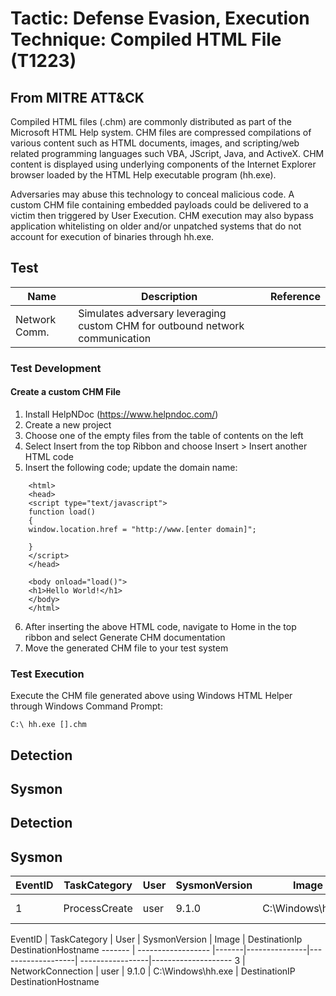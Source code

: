 <h1> Tactic: Defense Evasion, Execution
Technique: Compiled HTML File (T1223)  </h1>
<h2> From MITRE ATT&CK </h2>

Compiled HTML files (.chm) are commonly distributed as part of the Microsoft HTML Help system. CHM files are compressed compilations of various content such as HTML documents, images, and scripting/web related programming languages such VBA, JScript, Java, and ActiveX. CHM content is displayed using underlying components of the Internet Explorer browser loaded by the HTML Help executable program (hh.exe).

Adversaries may abuse this technology to conceal malicious code. A custom CHM file containing embedded payloads could be delivered to a victim then triggered by User Execution. CHM execution may also bypass application whitelisting on older and/or unpatched systems that do not account for execution of binaries through hh.exe.

<h2> Test </h2>

Name          | Description                                                                  | Reference
------------- | -----------------------------------------------------------------------------| ------------
Network Comm. | Simulates adversary leveraging custom CHM for outbound network communication |  

<h3> Test Development </h3>

<h4> Create a custom CHM File </h3>

1. Install HelpNDoc (https://www.helpndoc.com/)
2. Create a new project
3. Choose one of the empty files from the table of contents on the left
4. Select Insert from the top Ribbon and choose Insert > Insert another HTML code
5. Insert the following code; update the domain name:
```
    <html>
    <head>
    <script type="text/javascript">
    function load()
    {
    window.location.href = "http://www.[enter domain]";

    }
    </script>
    </head>

    <body onload="load()">
    <h1>Hello World!</h1>
    </body>
    </html>
```
6. After inserting the above HTML code, navigate to Home in the top ribbon and select Generate CHM documentation
7. Move the generated CHM file to your test system

<h3> Test Execution </h3>

Execute the CHM file generated above using Windows HTML Helper through Windows Command Prompt: 
```
C:\ hh.exe [].chm
```

<h2> Detection </h2>

## Sysmon 

<h2> Detection </h2>

## Sysmon 

EventID | TaskCategory   | User  | SysmonVersion | Image             |  Commandline 
------- | ---------------|-------|---------------|-------------------| ------------
1       | ProcessCreate  |user   | 9.1.0         | C:\Windows\hh.exe | hh.exe test.chm


EventID | TaskCategory       | User  | SysmonVersion | Image             |  DestinationIp     DestinationHostname
------- | ------------------ |-------|---------------|-------------------| -----------------|--------------------
3       | NetworkConnection  | user   | 9.1.0        | C:\Windows\hh.exe |  DestinationIP     DestinationHostname
